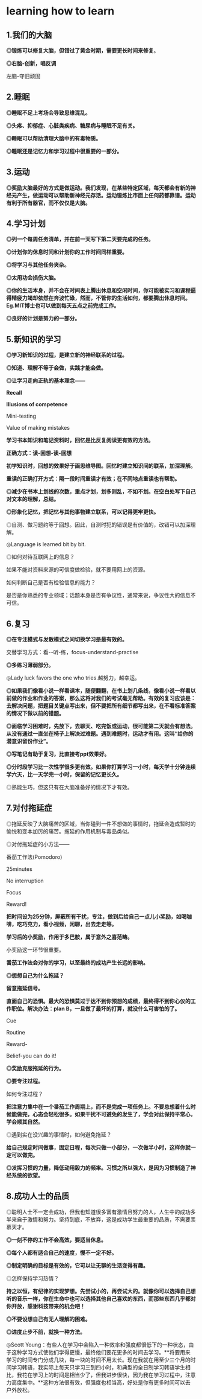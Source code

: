 # learning how to learn

## 1.我们的大脑

**◎锻炼可以修复大脑，但错过了黄金时期，需要更长时间来修复**。

**◎右脑-创新，唱反调**

左脑-守旧顽固

## 2.睡眠

**◎睡眠不足上考场会导致思维混乱。**

**◎头疼、抑郁症、心脏类疾病、糖尿病与睡眠不足有关。**

**◎睡眠可以帮助清理大脑中的有毒物质。**

**◎睡眠还是记忆力和学习过程中很重要的一部分。**

## 3.运动

**◎奖励大脑最好的方式是做运动。我们发现，在某些特定区域，每天都会有新的神经元产生，做运动可以帮助新神经元存活。运动锻炼比市面上任何药都靠谱。运动有利于所有器官，而不仅仅是大脑。**

## 4.学习计划

**◎列一个每周任务清单，并在前一天写下第二天要完成的任务。**

**◎计划你的休息时间和计划你的工作时间同样重要。**

**◎将学习与其他任务夹杂。**

**◎太用功会损伤大脑。**

**◎你的生活本身，并不会在时间表上腾出休息和空闲时间，你可能被实习和课程逼得精疲力竭却依然在奔波忙碌，然而，不管你的生活如何，都要腾出休息时间。Eg.MIT博士也可以做到每天五点之前完成工作。**

**◎良好的计划是努力的一部分。**

## 5.新知识的学习

**◎学习新知识的过程，是建立新的神经联系的过程。**

**◎知道、理解不等于会做，实践才能会做。**

**◎让学习走向正轨的基本理念——**

**Recall**

**Illusions of competence**

Mini-testing

Value of making mistakes

**学习书本知识和笔记资料时，回忆是比反复阅读更有效的方法。**

**正确方式：读-回想-读-回想**

**初学知识时，回想的效果好于画思维导图。回忆时建立知识间的联系，加深理解。**

**重读的正确打开方式：隔一段时间重读才有效；在不同地点重读也有帮助。**

**◎减少在书本上划线的次数，重点才划，划多则乱，不如不划。在空白处写下自己对文本的理解，总结。**

**◎形象化记忆，把记忆与其他事物建立联系，可以记得更牢更快。**

◎自测、做习题约等于回想。因此，自测时犯的错误是有价值的，改错可以加深理解。

◎Language is learned bit by bit.

◎如何对待互联网上的信息？

 如果不能对资料来源的可信度做检验，就不要用网上的资源。

 如何判断自己是否有检验信息的能力？

 是否是你熟悉的专业领域；话题本身是否有争议性，通常来说，争议性大的信息不可信。

## 6.复习

**◎在专注模式与发散模式之间切换学习是最有效的。**

交替学习方式：看--听-练，focus-understand-practise

**◎多练习薄弱部分。**

◎Lady luck favors the one who tries.越努力，越幸运。

**◎如果我们像看小说一样看课本，随便翻翻，在书上划几条线，像看小说一样看以前做的作业和作业的答案，那么这将对我们的考试毫无帮助。有效的复习应该是：去解决问题，把题目关键点写出来，但不要把所有细节都写出来，在不看标准答案的情况下做以前的错题。**

**◎面临学习困难时，先放下，去聊天、吃完饭或运动，很可能第二天就会有想法。从没有通过一直坐在椅子上解决过难题。遇到难题时，运动才有用。这叫“给你的潜意识留份作业”。**

**◎写笔记有助于复习，比直接考ppt效果好。**

**◎分时段学习比一次性学很多更有效。如果你打算学习一小时，每天学十分钟连续学六天，比一天学完一小时，保留的记忆更长久。**

◎熟能生巧，但这只有在大脑准备好的情况下才有效。

## 7.对付拖延症

◎拖延反映了大脑痛苦的区域，当你碰到一件不想做的事情时，拖延会造成暂时的愉悦和变本加厉的痛苦。拖延的作用机制与毒品类似。

◎对付拖延症的小方法——

番茄工作法(Pomodoro)

25minutes

No interruption 

Focus

Reward!

**把时间设为25分钟，屏蔽所有干扰，专注，做到后给自己一点儿小奖励，如喝咖啡，吃巧克力，看小视频，闲聊，出去走走等。**

**学习后的小奖励，作用于多巴胺，属于意外之喜范畴。**

小奖励这一环节很重要。

**番茄工作法会对你的学习，以至最终的成功产生长远的影响。**

**◎想想自己为什么拖延？** 

**留意拖延信号。**

**直面自己的恐惧。最大的恐惧莫过于达不到你预想的成绩，最终得不到你心仪的工作职位。解决办法：plan B，一旦做了最坏的打算，就没什么可害怕的了。**

Cue

Routine

Reward- 

Belief-you can do it!

**◎奖励克服拖延的行为。**

**◎要专注过程。**

如何专注过程？

**把注意力集中在一个番茄工作周期上，而不是完成一项任务上。不要总想着什么时候能做完，心态会轻松很多。如果干扰不可避免的发生了，学会对此保持平常心，学会顺其自然。**

◎遇到实在没兴趣的事情时，如何避免拖延？

**给自己规定时间做事，固定日程，每次只做一小部分，一次做半小时，这样你就一定可以做完。**

**◎发挥习惯的力量，降低动用毅力的频率。习惯之所以强大，是因为习惯制造了神经系统的欲望。**

## 8.成功人士的品质

◎聪明人士不一定会成功，但我也知道很多富有激情且努力的人，人生中的成功多半来自于激情和努力。坚持到底，不放弃，这是成功学生最重要的品质，不需要羡慕天才。

**◎一刻不停的工作不会高效，要适当休息。**

**◎每个人都有适合自己的速度，慢不一定不好。**

**◎制定明确的目标是有效的，它可以让无聊的生活变得有趣。**

◎怎样保持学习热情？

 **持之以恒，有纪律的实现梦想。先尝试小的，再尝试大的。就像你可以选择自己想听的音乐一样，你在生命中也可以选择其他自己喜欢的东西，而那些东西几乎都对你开放，感谢科技带来的机会吧！**

**◎不要设想自己有无人理解的困难。**

**◎进度止步不前，就换一种方法。**

◎Scott Young：有些人在学习中会陷入一种效率和强度都很低下的一种状态，由于这种学习方式使他们学得更慢，最终他们要花更多的时间去学习。**将要用来学习的时间专门分成几块，每一块的时间不用太长。现在我就在用至少三个月的时间学习韩语，我实际上每天只学习三到四小时，和典型的全日制学习韩语学生相比，我花在学习上的时间是相当少了，但我进步很快，因为我在学习过程中，注意力高度集中。**这种方法很有效，但强度也相当高，好处是你有更多时间可以去户外放松。

